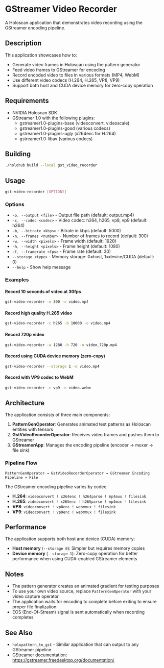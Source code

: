 # GStreamer Video Recorder

A Holoscan application that demonstrates video recording using the GStreamer encoding pipeline.

## Description

This application showcases how to:
- Generate video frames in Holoscan using the pattern generator
- Feed video frames to GStreamer for encoding
- Record encoded video to files in various formats (MP4, WebM)
- Use different video codecs (H.264, H.265, VP8, VP9)
- Support both host and CUDA device memory for zero-copy operation

## Requirements

- NVIDIA Holoscan SDK
- GStreamer 1.0 with the following plugins:
  - gstreamer1.0-plugins-base (videoconvert, videoscale)
  - gstreamer1.0-plugins-good (various codecs)
  - gstreamer1.0-plugins-ugly (x264enc for H.264)
  - gstreamer1.0-libav (various codecs)

## Building

```bash
./holohub build --local gst_video_recorder
```

## Usage

```bash
gst-video-recorder [OPTIONS]
```

### Options

- `-o, --output <file>` - Output file path (default: output.mp4)
- `-c, --codec <codec>` - Video codec: h264, h265, vp8, vp9 (default: h264)
- `-b, --bitrate <kbps>` - Bitrate in kbps (default: 5000)
- `-n, --frames <number>` - Number of frames to record (default: 300)
- `-w, --width <pixels>` - Frame width (default: 1920)
- `-h, --height <pixels>` - Frame height (default: 1080)
- `-f, --framerate <fps>` - Frame rate (default: 30)
- `--storage <type>` - Memory storage: 0=host, 1=device/CUDA (default: 0)
- `--help` - Show help message

### Examples

#### Record 10 seconds of video at 30fps

```bash
gst-video-recorder -n 300 -o video.mp4
```

#### Record high quality H.265 video

```bash
gst-video-recorder -c h265 -b 10000 -o video.mp4
```

#### Record 720p video

```bash
gst-video-recorder -w 1280 -h 720 -o video_720p.mp4
```

#### Record using CUDA device memory (zero-copy)

```bash
gst-video-recorder --storage 1 -o video.mp4
```

#### Record with VP9 codec to WebM

```bash
gst-video-recorder -c vp9 -o video.webm
```

## Architecture

The application consists of three main components:

1. **PatternGenOperator**: Generates animated test patterns as Holoscan entities with tensors
2. **GstVideoRecorderOperator**: Receives video frames and pushes them to GStreamer
3. **GStreamerApp**: Manages the encoding pipeline (encoder → muxer → file sink)

### Pipeline Flow

```
PatternGenOperator → GstVideoRecorderOperator → GStreamer Encoding Pipeline → File
```

The GStreamer encoding pipeline varies by codec:

- **H.264**: `videoconvert ! x264enc ! h264parse ! mp4mux ! filesink`
- **H.265**: `videoconvert ! x265enc ! h265parse ! mp4mux ! filesink`
- **VP8**: `videoconvert ! vp8enc ! webmmux ! filesink`
- **VP9**: `videoconvert ! vp9enc ! webmmux ! filesink`

## Performance

The application supports both host and device (CUDA) memory:

- **Host memory** (`--storage 0`): Simpler but requires memory copies
- **Device memory** (`--storage 1`): Zero-copy operation for better performance when using CUDA-enabled GStreamer elements

## Notes

- The pattern generator creates an animated gradient for testing purposes
- To use your own video source, replace `PatternGenOperator` with your video capture operator
- The application waits for encoding to complete before exiting to ensure proper file finalization
- EOS (End-Of-Stream) signal is sent automatically when recording completes

## See Also

- `holopattern_to_gst` - Similar application that can output to any GStreamer pipeline
- GStreamer documentation: https://gstreamer.freedesktop.org/documentation/


